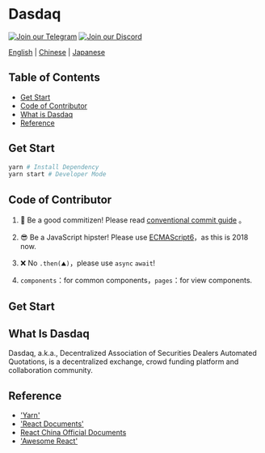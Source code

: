 # Dasdaq

[![Join our Telegram](https://icon-icons.com/icons2/555/PNG/32/telegram_icon-icons.com_53603.png)](https://t.me/CryptoHero_Official)
[![Join our Discord](https://www.shareicon.net/data/32x32/2016/12/30/866945_game_512x512.png)](https://discord.gg/nMXUYGQ)

[English](https://github.com/Dasdaq/Dasdaq-web/blob/master/doc/README-en.md) | [Chinese](https://github.com/Dasdaq/Dasdaq-web/blob/master/doc/README-zh.md) | [Japanese](https://github.com/Dasdaq/Dasdaq-web/blob/master/doc/README-jp.md)

## Table of Contents
- [Get Start](#get-start)
- [Code of Contributor](#code-of-contributor)
- [What is Dasdaq](#what-is-dasdaq)
- [Reference](#reference)

## Get Start

```bash
yarn # Install Dependency
yarn start # Developer Mode
```

## Code of Contributor

1. 👮‍ Be a good commitizen! Please read [conventional commit guide](https://github.com/marionebl/commitlint/tree/master/%40commitlint/config-conventional) 。

1. 😎 Be a JavaScript hipster! Please use [ECMAScript6](http://es6.ruanyifeng.com/)，as this is 2018 now.

1. ❌ No `.then(⛰️)`，please use `async` `await`!

1. `components`：for common components，`pages`：for view components.
## Get Start 

## What Is Dasdaq
Dasdaq, a.k.a., Decentralized Association of Securities Dealers Automated Quotations, is a decentralized exchange, crowd funding platform and collaboration community. 

## Reference
- ['Yarn'](https://yarnpkg.com/zh-Hans/)
- ['React Documents'](https://github.com/facebook/create-react-app)
- [React China Official Documents](https://doc.react-china.org/docs/hello-world.html)
- ['Awesome React'](https://github.com/enaqx/awesome-react#example-apps)
